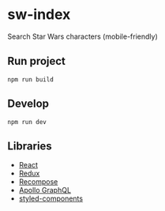 # sw-index
Search Star Wars characters (mobile-friendly)
## Run project
`npm run build`

## Develop
`npm run dev`

## Libraries
- [React](https://reactjs.org/)
- [Redux](https://redux.js.org/)
- [Recompose](https://github.com/acdlite/recompose/)
- [Apollo GraphQL](https://www.apollographql.com/)
- [styled-components](https://www.styled-components.com/)